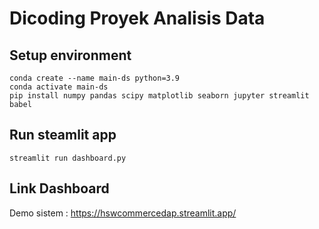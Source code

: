 # Dicoding Proyek Analisis Data
## Setup environment
```
conda create --name main-ds python=3.9
conda activate main-ds
pip install numpy pandas scipy matplotlib seaborn jupyter streamlit babel
```

## Run steamlit app
```
streamlit run dashboard.py
```

## Link Dashboard
Demo sistem : https://hswcommercedap.streamlit.app/
